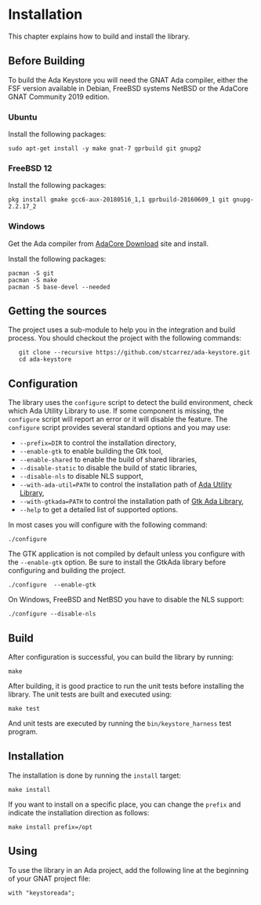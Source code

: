 # Installation

This chapter explains how to build and install the library.

## Before Building

To build the Ada Keystore you will need the GNAT Ada compiler, either
the FSF version available in Debian, FreeBSD systems NetBSD or the
AdaCore GNAT Community 2019 edition.

### Ubuntu

Install the following packages:
```
sudo apt-get install -y make gnat-7 gprbuild git gnupg2
```

### FreeBSD 12

Install the following packages:

```
pkg install gmake gcc6-aux-20180516_1,1 gprbuild-20160609_1 git gnupg-2.2.17_2
```

### Windows

Get the Ada compiler from [AdaCore Download](https://www.adacore.com/download)
site and install.

Install the following packages:

```
pacman -S git
pacman -S make
pacman -S base-devel --needed
```

## Getting the sources

The project uses a sub-module to help you in the integration and build
process.  You should checkout the project with the following commands:

```
   git clone --recursive https://github.com/stcarrez/ada-keystore.git
   cd ada-keystore
```

## Configuration

The library uses the `configure` script to detect the build environment,
check which Ada Utility Library to use.
If some component is missing, the
`configure` script will report an error or it will disable the feature.
The `configure` script provides several standard options
and you may use:

  * `--prefix=DIR` to control the installation directory,
  * `--enable-gtk` to enable building the Gtk tool,
  * `--enable-shared` to enable the build of shared libraries,
  * `--disable-static` to disable the build of static libraries,
  * `--disable-nls` to disable NLS support,
  * `--with-ada-util=PATH` to control the installation path of [Ada Utility Library](https://github.com/stcarrez/ada-util),
  * `--with-gtkada=PATH` to control the installation path of [Gtk Ada Library](https://github.com/AdaCore/GtkAda),
  * `--help` to get a detailed list of supported options.

In most cases you will configure with the following command:
```
./configure
```

The GTK application is not compiled by default unless you configure with
the `--enable-gtk` option.  Be sure to install the GtkAda library before
configuring and building the project.

```
./configure  --enable-gtk
```

On Windows, FreeBSD and NetBSD you have to disable the NLS support:
```
./configure --disable-nls
```

## Build

After configuration is successful, you can build the library by running:
```
make
```

After building, it is good practice to run the unit tests before installing
the library.  The unit tests are built and executed using:
```
make test
```
And unit tests are executed by running the `bin/keystore_harness` test program.

## Installation
The installation is done by running the `install` target:

```
make install
```

If you want to install on a specific place, you can change the `prefix`
and indicate the installation direction as follows:

```
make install prefix=/opt
```

## Using

To use the library in an Ada project, add the following line at the
beginning of your GNAT project file:

```
with "keystoreada";
```



